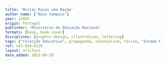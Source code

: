 ```yaml
---
title: 'Muitas Raças uma Nação'
author_name: ['Nuno Sampaio']
year: y1955
origin: Portugal
publisher: 'Ministério da Educação Nacional'
formats: [book, book-cover]
disciplines: [graphic-design, illustration, lettering]
tags: ["Colecção Educativa", propaganda, colonialism, racism, "Estado Novo"]
ref: sol-030-0129
layout: artifact
date_added: 2022-09-29
---
```

